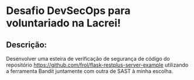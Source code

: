 # Desafio DevSecOps para voluntariado na Lacrei!

## Descrição:
  Desenvolver uma esteira de verificação de segurança de código do repositório https://github.com/frol/flask-restplus-server-example utilizando a ferramenta Bandit juntamente com outra de SAST à minha escolha.

